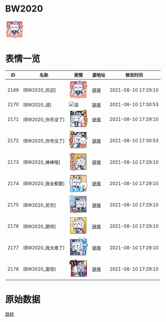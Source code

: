# BW2020

<img src="./cover.png" height="60" alt="cover" />

# 表情一览

|ID|名称|表情|源地址|修改时间|
|----|----|----|----|----|
|2169|[BW2020_欢迎]|<img src="./pic/002169_%5BBW2020_欢迎%5D.png" height="60" alt="欢迎"/>|[链接](http://i0.hdslb.com/bfs/emote/ba2b81cdf3118c703c1ad4ef7e424087a33618cf.png)|2021-08-10 17:29:10|
|2170|[BW2020_请]|<img src="./pic/002170_%5BBW2020_请%5D.png" height="60" alt="请"/>|[链接](http://i0.hdslb.com/bfs/emote/d775ba5c6f6f58ee272c869a58dd7dae1d1e9355.png)|2021-08-10 17:30:53|
|2171|[BW2020_你币没了]|<img src="./pic/002171_%5BBW2020_你币没了%5D.png" height="60" alt="你币没了"/>|[链接](http://i0.hdslb.com/bfs/emote/b89e1742ac98ecdc37dbe08b3f01459ba83ca116.png)|2021-08-10 17:29:10|
|2172|[BW2020_你号没了]|<img src="./pic/002172_%5BBW2020_你号没了%5D.png" height="60" alt="你号没了"/>|[链接](http://i0.hdslb.com/bfs/emote/46031209d17352d86821d5eab36e8a82c6e87e1c.png)|2021-08-10 17:30:53|
|2173|[BW2020_棒棒哦]|<img src="./pic/002173_%5BBW2020_棒棒哦%5D.png" height="60" alt="棒棒哦"/>|[链接](http://i0.hdslb.com/bfs/emote/9c88ffb02d2e2904ca682871584f3b3a696c2348.png)|2021-08-10 17:29:10|
|2174|[BW2020_我全都要]|<img src="./pic/002174_%5BBW2020_我全都要%5D.png" height="60" alt="我全都要"/>|[链接](http://i0.hdslb.com/bfs/emote/36408633cf896e73451b59ea1c87382aedfa1bd6.png)|2021-08-10 17:29:10|
|2175|[BW2020_贫穷]|<img src="./pic/002175_%5BBW2020_贫穷%5D.png" height="60" alt="贫穷"/>|[链接](http://i0.hdslb.com/bfs/emote/ea42044e11e949ff221c7746db766e75378ac9eb.png)|2021-08-10 17:29:10|
|2176|[BW2020_期待]|<img src="./pic/002176_%5BBW2020_期待%5D.png" height="60" alt="期待"/>|[链接](http://i0.hdslb.com/bfs/emote/9ce557b7630660ea80b313f0acfcae8b12c12114.png)|2021-08-10 17:29:10|
|2177|[BW2020_我太难了]|<img src="./pic/002177_%5BBW2020_我太难了%5D.png" height="60" alt="我太难了"/>|[链接](http://i0.hdslb.com/bfs/emote/efb76d2fa70ee51382f90f239fe65a98cc13c5b5.png)|2021-08-10 17:29:10|
|2178|[BW2020_震惊]|<img src="./pic/002178_%5BBW2020_震惊%5D.png" height="60" alt="震惊"/>|[链接](http://i0.hdslb.com/bfs/emote/8a1eef67bd3ede9bc29fbd76e9a8df091403d108.png)|2021-08-10 17:29:10|

# 原始数据

[跳转](./raw.json)

